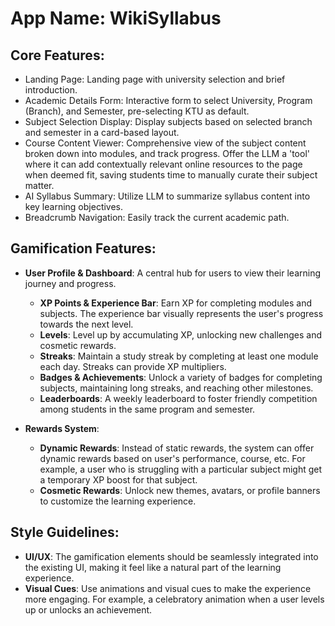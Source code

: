 # **App Name**: WikiSyllabus

## Core Features:

- Landing Page: Landing page with university selection and brief introduction.
- Academic Details Form: Interactive form to select University, Program (Branch), and Semester, pre-selecting KTU as default.
- Subject Selection Display: Display subjects based on selected branch and semester in a card-based layout.
- Course Content Viewer: Comprehensive view of the subject content broken down into modules, and track progress. Offer the LLM a 'tool' where it can add contextually relevant online resources to the page when deemed fit, saving students time to manually curate their subject matter.
- AI Syllabus Summary: Utilize LLM to summarize syllabus content into key learning objectives.
- Breadcrumb Navigation: Easily track the current academic path.

## Gamification Features:

- **User Profile & Dashboard**: A central hub for users to view their learning journey and progress.
    - **XP Points & Experience Bar**: Earn XP for completing modules and subjects. The experience bar visually represents the user's progress towards the next level.
    - **Levels**: Level up by accumulating XP, unlocking new challenges and cosmetic rewards.
    - **Streaks**: Maintain a study streak by completing at least one module each day. Streaks can provide XP multipliers.
    - **Badges & Achievements**: Unlock a variety of badges for completing subjects, maintaining long streaks, and reaching other milestones.
    - **Leaderboards**: A weekly leaderboard to foster friendly competition among students in the same program and semester.

- **Rewards System**:
    - **Dynamic Rewards**: Instead of static rewards, the system can offer dynamic rewards based on user's performance, course, etc. For example, a user who is struggling with a particular subject might get a temporary XP boost for that subject.
    - **Cosmetic Rewards**: Unlock new themes, avatars, or profile banners to customize the learning experience.

## Style Guidelines:

- **UI/UX**: The gamification elements should be seamlessly integrated into the existing UI, making it feel like a natural part of the learning experience.
- **Visual Cues**: Use animations and visual cues to make the experience more engaging. For example, a celebratory animation when a user levels up or unlocks an achievement.
